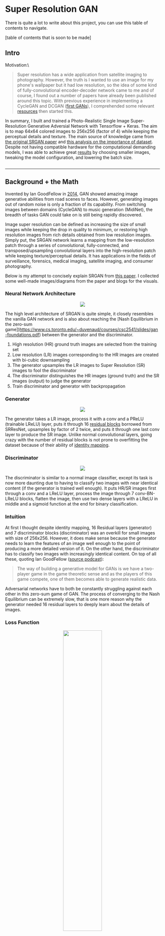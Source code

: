# Super Resolution GAN

There is quite a lot to write about this project, you can use this table of contents to navigate.

[table of contents that is soon to be made]

## Intro

Motivation:\
> Super resolution has a wide application from satellite imaging to photography. However, the truth is I wanted to use an image for my phone's wallpaper but it had low resolution, so the idea of some kind of fully-convolutional encoder-decoder network came to me and of course, I found out a number of papers have already been published around this topic. With previous experience in implementing a CycleGAN and DCGAN ([first GANs](https://github.com\Jacklu0831/GAN-Projects)), I comprehended some relevant [resources](#Sources) then started this. 

In summary, I built and trained a Photo-Realistic Single Image Super-Resolution Generative Adversial Network with Tensorflow + Keras. The aim is to map 64x64 colored images to 256x256 (factor of 4) while keeping the perceptual details and texture. The main source of knowledge came from [the original SRGAN paper](https://arxiv.org/abs/1609.04802) and [this analysis on the importance of dataset](https://arxiv.org/abs/1903.09922). Despite not having compatible hardware for the computational demanding models, I was able to achieve great [results](#Results) by choosing smaller images, tweaking the model configuration, and lowering the batch size. 

<p align="center"><image src=""></image></p>

---

## Background + the Math

Invented by Ian GoodFellow in [2014](https://arxiv.org/abs/1406.2661), GAN showed amazing image generative abilities from road scenes to faces. However, generating images out of random noise is only a fraction of its capability. From switching images between domains (CycleGAN) to music generation (MidiNet), the breadth of tasks GAN could take on is still being rapidly discovered. 

Image super resolution can be defined as increasing the size of small images while keeping the drop in quality to minimum, or restoring high resolution images from rich details obtained from low resolution images. Simply put, the SRGAN network learns a mapping from the low-resolution patch through a series of convolutional, fully-connected, and transposed/upsampling convolutional layers into the high-resolution patch while keeping texture/perceptual details. It has applications in the fields of surveillance, forensics, medical imaging, satellite imaging, and consumer photography. 

Below is my attempt to concisely explain SRGAN from [this paper](https://arxiv.org/abs/1609.04802). I collected some well-made images/diagrams from the paper and blogs for the visuals. 

### Neural Network Architecture

<p align="center"><image src="assets/architecture.png"></image></p>

The high level architecture of SRGAN is quite simple, it closely resembles the vanilla GAN network and is also about reaching the [Nash Equilibrium in the zero-sum game])https://www.cs.toronto.edu/~duvenaud/courses/csc2541/slides/gan-foundations.pdf) between the generator and the discriminator.

1. High resolution (HR) ground truth images are selected from the training set
2. Low resolution (LR) images corresponding to the HR images are created with bi-cubic downsampling 
3. The generator upsamples the LR images to Super Resolution (SR) images to fool the discriminator
4. The discriminator distinguishes the HR images (ground truth) and the SR images (output) to judge the generator
5. Train discriminator and generator with backpropagation

### Generator

<p align="center"><image src="assets/generator.png"></image></p>

The generator takes a LR image, process it with a conv and a PReLU (trainable LReLU) layer, puts it through 16 [residual blocks](https://towardsdatascience.com/residual-blocks-building-blocks-of-resnet-fd90ca15d6ec) borrowed from SRResNet, upsamples by factor of 2 twice, and puts it through one last conv layer to produce the SR image. Unlike normal convolutional layers, going crazy with the number of residual blocks is not prone to overfitting the dataset because of their ability of [identity mapping](https://arxiv.org/abs/1603.05027). 

### Discriminator

<p align="center"><image src="assets/discriminator.png"></image></p>

The discriminator is similar to a normal image classifier, except its task is now more daunting due to having to classify two images with near identical content (if the generator is trained well enough). It puts HR/SR images first through a conv and a LReLU layer, process the image through 7 conv-BN-LReLU blocks, flatten the image, then use two dense layers with a LReLU in middle and a sigmoid function at the end for binary classification. 

### Intuition

At first I thought despite identity mapping, 16 Residual layers (generator) and 7 discriminator blocks (discriminator) was an overkill for small images with size of 256x256. However, it does make sense because the generator needs to learn the features of an image well enough to the point of producing a more detailed version of it. On the other hand, the discriminator has to classify two images with increasingly identical content. On top of all these, quoting Ian GoodFellow ([source podcast](https://www.youtube.com/watch?v=Z6rxFNMGdn0)):

> The way of building a generative model for GANs is we have a two-player game in the game theoretic sense and as the players of this game compete, one of them becomes able to generate realistic data. 

Adversarial networks have to both be constantly struggling against each other in this zero-sum game of GAN. The process of converging to the Nash Equilibrium can be extremely slow, that is one more reason why the generator needed 16 residual layers to deeply learn about the details of images.

### Loss Function

<p align="center"><image src="assets/goal.png" height="50%" width="50%"></image></p>

This equation above describes the goal of SRGAN - to find the generator weights/parameters that minimize the perceptual loss function averaged over a number of images. On the right side of the equation inside the summation, the perceptual loss function takes two arguments - a generated SR image by putting an LR image into the generator function, and the ground truth HR image. 

<p align="center"><image src="assets/gan_loss.png" height="40%" width="40%"></image></p>

One of the major advantage DNN approach has over other numerical techniques for single image super resolution is using the perceptual loss function for backpropagation. Let's break it down. It adds the content loss and 0.001 of the adversial loss together and minimize them. 

<table align="center">
  <tr>
    <th>
        <p align="center"><image src="assets/perceptual_loss.png" height="105" width="1000"></image></p>
    </th>
    <th>
        <p align="center"><image src="assets/feature.png" height="225" width="1300"></image></p>
    </th>
  </tr>
</table>

Content loss refers to the loss of perceptual similarity between the SR and HR images. For many years people use MSE by default for this. However, minimizing MSE often produces blurry images, to computer the images might be similar, but human eyes extracts features from images instead of making pixel-wise calculations. Therefore, I used the VGG19 network for feature extraction, then took the MSE of the extracted features instead. 

<p align="center"><image src="assets/adv_loss.png" height="40%" width="40%"></image></p>

Adversarial loss uses the classification results to calculate the loss of the generator. The formula is close but not identical to binary cross entropy for better gradient behavior. Instead, I used binary cross entropy but tweaked the label value of SR images from 0 to a normal distribution around 0.1 to assist the discriminator's learning speed.

---

## Procedures and Challenges

This section contains an overview of what I did, the problems I faced, and the solutions for overcoming them.

### Stage 1 - Building

Being one of the newer applications of GAN when GAN is one of the newer neural architecture in the first place, resources on SRGAN was limited. Thankfully, the [original paper](https://arxiv.org/abs/1609.04802) was very informative and was a pleasant read. For the model architecture, I mainly constructed the model from the original paper and experimented with the number of residual blocks and the loss functions. 

Redirect to [Background Section](#Background-+-the-Math) for detailed explanation of the architecture components and how they come together with visuals. For details on the parameters I used, I made a pretty neat list of them in `parameters.txt`. I also am quite fond of TF's format for model summary, so I put them in `model_summary.txt` to keep the Jupyter/Colab notebooks short. 

### Stage 2 - Training

> Ian GoodFellow himself would have thought GAN was infeasible partly due to the dual-network training expense if he was not drunk ([podcast](https://www.youtube.com/watch?v=Z6rxFNMGdn0) at around 27 mins), but my experience shows that SRGAN is even worse because of its heavy [architecture](#Neural-Network-Architecture). 

The actual training process failed multiple times due to the lack of computing power, GPU storage, and disconnection. These issues were resolved by decrease batch size, image sizes, manually uploading files from my local device, write outputs/models directly to my Google Drive every number of epochs, and having a separate file for continue training with saved models (see files section for more details). Although this is not the first time using Google Colab, this is one of the most problematic project and I ended up learning a lot more about using Cloud Computing in general and obtained great project results. 

As for the time taken, even after decreasing the image size to free up storage and decreasing the dataset size to 2500 images (train + test), the provided T4 GPU had to run at 4+ min/epoch for 2500 epochs. The total training time was more than a week for each model and the project spanned a month. 

I carefully observed `face_loss.txt` and `coco_loss.txt` throughout the training process to make sure that both the generator and the discriminator to make sure that no one is dominating this zero-sum game. The generator's perceptual loss steadily dereased throughout the 2500 epochs for both models on COCO and CelebA. The good news is that it means the learning rate is not too big and the the model weights are indeed moving toward the Nash equilibrium. The bad news is that since the GPU is not very fast, it was difficult to know whether my hyperparameters were working, and each try means forfeitin up to days of training. [This blog](https://www.google.com/search?q=why+is+gan+hard+to+train&oq=why+is+gan+hard&aqs=chrome.0.69i59j69i60j69i57j0.1837j0j1&sourceid=chrome&ie=UTF-8) provides a nice explaination on why GAN is so hard to train compared to numerous other neural architectures.

### Stage 3 - Performance Analysis

I trained the first model on the COCO dataset and quickly noticed the issue of it performing atrociously with images with more details, which is because LR image not being able to capture the texture and perceptual details of its HR origin. Since human face is one of the most complex feature that can appear in a picture, I chose to train my second model completely on faces to observe how much I can push the performance on possibly the most complex features. Below is a side by Side comparison between the same model's performance on images with drastically different complexity.

[insert side by side comparison between details and non-details]

On the other hand, the model that is trained only face images were able to produce perceptually great faces by the 500th epoch. However, it struggled with the most detailed feature of human face, which are the eyes. Since the downsized images carry very less information for reconstructing the eyes of a person, it is mostly up to the generator for drawing on the eyes itself. Since eyes are actually very important for recognizing a face, I continuously trained the model and observed a gradually improvement in the generator's ability in reconstructing the eyes of people.

[insert face images]




> If I train model A with a variety of objects and model B with only one category/type of images (dataset with narrower domain), say cats. Would B perform better than A on cat images or is SRGAN only about recognizing small textures and edges as detailed as possible? 

I asked this question on Quora and received no response :( and only later found out about [this paper](https://arxiv.org/abs/1903.09922), so I decided to clarify my own question through experimentation. I trained two models with the same configuration separately on the COCO dataset and the CelebA dataset for the same number of epochs, this was done to investigate how training SRGAN on a narrow domain of images (faces) improve its performance on the domain of images that it was trained on. 

[insert stuff about FID]
[insert coco vs face]

---

## Results

Below are a few test results from COCO and CelebA datasets. More can be found in the `results` dir.

### COCO Results

<pre>          Low-Res Input      Super-Res Output        High-Res Ground Truth </pre>

<p align="center">
  <image src="assets/result_245.png" height="70%" width="70%"></image>
  <image src="assets/result_255.png" height="70%" width="70%"></image>
  <image src="assets/result_261.png" height="70%" width="70%"></image>
</p>

### CelebA Results

<pre>          Low-Res Input      Super-Res Output        High-Res Ground Truth </pre>

<p align="center">
  <image src="assets/result_245.png" height="70%" width="70%"></image>
  <image src="assets/result_255.png" height="70%" width="70%"></image>
  <image src="assets/result_261.png" height="70%" width="70%"></image>
</p>

---

## Files

#### Code

<pre>
- SRGAN_coco.ipynb            - Google Colab implementation (coco dataset)
- SRGAN_coco_continue.ipynb   - Google Colab implementation (coco dataset restore model and continue training)
- SRGAN_face.ipynb            - Google Colab implementation (face dataset)
- SRGAN_face_continue.ipynb   - Google Colab implementation (face dataset restore model and continue training)
- SRGAN_test.py               - script for testing the trained models
- utils.py                    - some of image preprocess functions
</pre>

#### Directories

<pre>
- assets                      - images for this README
- datasets                    - 2500 images from each of the COCO dataset and CelebA dataset
- final_models                - .h5 files of the coco and face generators, discriminators not included due to size (300+ MB)
- losses                      - files containing complete information on the training loss of each epoch
</pre>

#### Others

<pre>
- README.md                   - self
- loss.txt                    - losses components of each epoch
- parameters.txt              - a complete list of hyperparameters and other parameters I used
- output                      - bunch of images with the epoch number beside them
</pre>

---

## Try it Yourself

#### Dependencies

Python 3.6, Tensorflow 1.12.0, Keras 2.2.4, numpy 1.15.0, matplotlib, Pillow, tqdm

#### Train

Open `SRGAN_coco.ipynb` file or `SRGAN_face.ipynb`, upload `coco.zip` or `celeb.zip`, make sure path names are correct and `shift + enter` away. If you encounter any confusion, feel free to [contact me](jacklu0831@gmail.com) (email).

#### Try Your Own Images

Run the script `SRGAN_test.py`. Make sure input and output directories and generator (`coco_g_model2500.h5` or `face_g_model2500.h5`) paths are correctly specified. 

---

## Sources

#### Papers

- [Photo-Realistic Single Image Super-Resolution Using a Generative Adversarial Network](https://arxiv.org/abs/1609.04802)
- [SRGAN: Training Dataset Matters](https://arxiv.org/abs/1903.09922)
- [General Adversarial Networks](https://arxiv.org/abs/1406.2661)
- [Deep Residual Learning for Image Recognition](https://arxiv.org/abs/1512.03385)
- [Identity Mappings in Deep Residual Networks](https://arxiv.org/abs/1603.05027)

#### Miscellaneous

- [Recent Conversation between Ian Goodfellow with Lex Fridman](https://www.youtube.com/watch?v=Z6rxFNMGdn0)
- [Why is GAN hard to train?](https://www.google.com/search?q=why+is+gan+hard+to+train&oq=why+is+gan+hard&aqs=chrome.0.69i59j69i60j69i57j0.1837j0j1&sourceid=chrome&ie=UTF-8)
- [UofT Slide on GAN]((https://www.cs.toronto.edu/~duvenaud/courses/csc2541/slides/gan-foundations.pdf))
